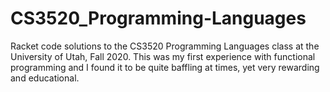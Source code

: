 # CS3520_Programming-Languages

Racket code solutions to the CS3520 Programming Languages class at the University of Utah, Fall 2020.  This was my first experience with functional programming and I found it to be quite baffling at times, yet very rewarding and educational.
